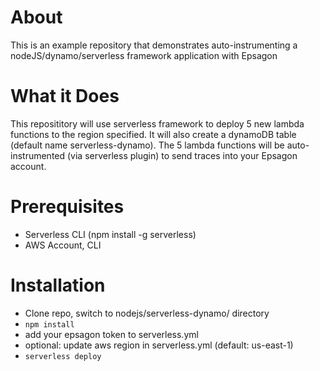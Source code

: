 # About

This is an example repository that demonstrates auto-instrumenting a nodeJS/dynamo/serverless framework application with Epsagon

# What it Does

This reposititory will use serverless framework to deploy 5 new lambda functions to the region specified. It will also create a dynamoDB table (default name serverless-dynamo). The 5 lambda functions will be auto-instrumented (via serverless plugin) to send traces into your Epsagon account.

# Prerequisites

- Serverless CLI (npm install -g serverless)
- AWS Account, CLI

# Installation

- Clone repo, switch to nodejs/serverless-dynamo/ directory
- `npm install`
- add your epsagon token to serverless.yml
- optional: update aws region in serverless.yml (default: us-east-1)
- `serverless deploy`
